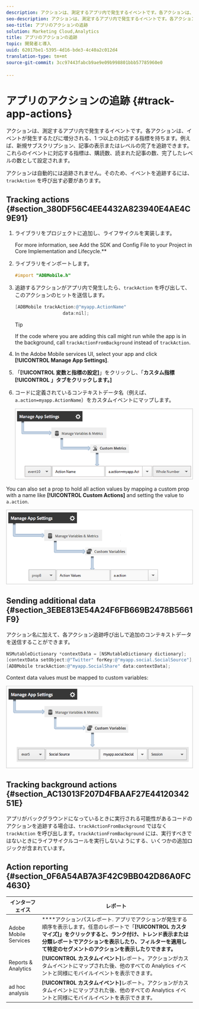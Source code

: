 ```yaml
---
description: アクションは、測定するアプリ内で発生するイベントです。各アクションは、イベントが発生するたびに増分される、1 つ以上の対応する指標を持ちます。例えば、新規サブスクリプション、記事の表示またはレベルの完了を追跡できます。これらのイベントに対応する指標は、購読数、読まれた記事の数、完了したレベルの数として設定されます。
seo-description: アクションは、測定するアプリ内で発生するイベントです。各アクションは、イベントが発生するたびに増分される、1 つ以上の対応する指標を持ちます。例えば、新規サブスクリプション、記事の表示またはレベルの完了を追跡できます。これらのイベントに対応する指標は、購読数、読まれた記事の数、完了したレベルの数として設定されます。
seo-title: アプリのアクションの追跡
solution: Marketing Cloud,Analytics
title: アプリのアクションの追跡
topic: 開発者と導入
uuid: 62017be1-5395-4d16-bde3-4c40a2c012d4
translation-type: tm+mt
source-git-commit: 3cc97443fabcb9ae9e09b998801bbb57785960e0

---
```



# アプリのアクションの追跡 {#track-app-actions}

アクションは、測定するアプリ内で発生するイベントです。各アクションは、イベントが発生するたびに増分される、1 つ以上の対応する指標を持ちます。例えば、新規サブスクリプション、記事の表示またはレベルの完了を追跡できます。これらのイベントに対応する指標は、購読数、読まれた記事の数、完了したレベルの数として設定されます。

アクションは自動的には追跡されません。そのため、イベントを追跡するには、`trackAction` を呼び出す必要があります。

## Tracking actions {#section_380DF56C4EE4432A823940E4AE4C9E91}

1. ライブラリをプロジェクトに追加し、ライフサイクルを実装します。

   For more information, see Add the SDK and Config File to your Project in Core Implementation and Lifecycle.**[](/help/ios/getting-started/dev-qs.md)
1. ライブラリをインポートします。

   ```objective-c
   #import "ADBMobile.h"
   ```

1. 追跡するアクションがアプリ内で発生したら、`trackAction` を呼び出して、このアクションのヒットを送信します。

   ```objective-c
   [ADBMobile trackAction:@"myapp.ActionName"  
                     data:nil];
   ```

   >[!TIP]
   >
   >If the code where you are adding this call might run while the app is in the background, call `trackActionFromBackground` instead of `trackAction`.

1. In the Adobe Mobile services UI, select your app and click **[!UICONTROL Manage App Settings]**.

1. 「**[!UICONTROL 変数と指標の設定]**」をクリックし、「**カスタム指標[!UICONTROL 」タブをクリックします。]**

1. コードに定義されているコンテキストデータ名（例えば、`a.action=myapp.ActionName`）をカスタムイベントにマップします。

   ![](assets/map-event-context-data.png)

You can also set a prop to hold all action values by mapping a custom prop with a name like **[!UICONTROL Custom Actions]** and setting the value to `a.action`.

![](assets/map-custom-prop.png)

## Sending additional data {#section_3EBE813E54A24F6FB669B2478B5661F9}

アクション名に加えて、各アクション追跡呼び出しで追加のコンテキストデータを送信することができます。

```objective-c
NSMutableDictionary *contextData = [NSMutableDictionary dictionary]; 
[contextData setObject:@"Twitter" forKey:@"myapp.social.SocialSource"]; 
[ADBMobile trackAction:@"myapp.SocialShare" data:contextData];
```

Context data values must be mapped to custom variables:

![](assets/map-variable-context-action.png)

## Tracking background actions {#section_AC13013F207D4FBAAF27E4412034251E}

アプリがバックグラウンドになっているときに実行される可能性があるコードのアクションを追跡する場合は、`trackActionFromBackground` ではなく `trackAction` を呼び出します。`trackActionFromBackground` には、実行すべきではないときにライフサイクルコールを実行しないようにする、いくつかの追加ロジックが含まれています。

## Action reporting {#section_0F6A54AB7A3F42C9BB042D86A0FC4630}

| インターフェイス | レポート |
|--- |--- |
| Adobe Mobile Services | ****&#x200B;アクションパスレポート. アプリでアクションが発生する順序を表示します。任意のレポートで「**[!UICONTROL カスタマイズ]」をクリックすると、ランク付け、トレンド表示または分類レポートでアクションを表示したり、フィルターを適用して特定のセグメントのアクションを表示したりできます。** |
| Reports &amp; Analytics | **[!UICONTROL カスタムイベント]**&#x200B;レポート。アクションがカスタムイベントにマップされた後、他のすべての Analytics イベントと同様にモバイルイベントを表示できます。 |
| ad hoc analysis | **[!UICONTROL カスタムイベント]**&#x200B;レポート。アクションがカスタムイベントにマップされた後、他のすべての Analytics イベントと同様にモバイルイベントを表示できます。 |